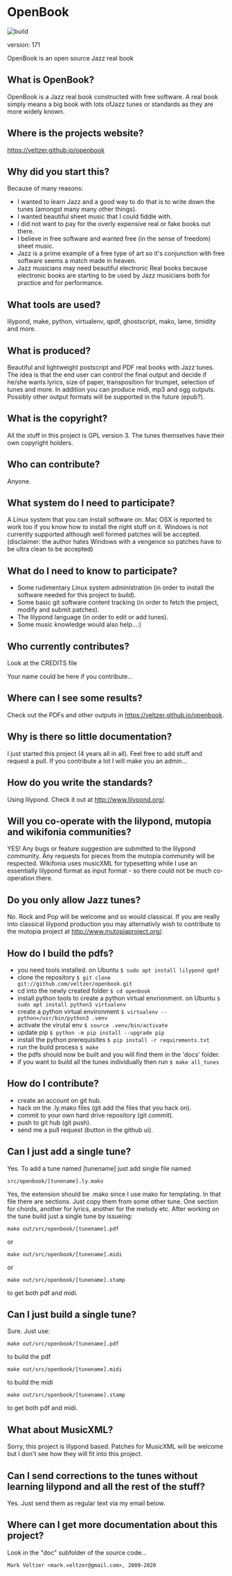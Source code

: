 OpenBook
========

![build](https://github.com/veltzer/openbook/workflows/build/badge.svg)

version: 171

OpenBook is an open source Jazz real book

What is OpenBook?
------------------
OpenBook is a Jazz real book constructed with free software. A real book simply means a big book with lots ofJazz tunes or standards as they are more widely known.

Where is the projects website?
-------------------------------
https://veltzer.github.io/openbook

Why did you start this?
------------------------
Because of many reasons:
* I wanted to learn Jazz and a good way to do that is to write down the tunes (amongst many many other things).
* I wanted beautiful sheet music that I could fiddle with.
* I did not want to pay for the overly expensive real or fake books out there.
* I believe in free software and wanted free (in the sense of freedom) sheet music.
* Jazz is a prime example of a free type of art so it's conjunction with free software seems a match made in heaven.
* Jazz musicians may need beautiful electronic Real books because electronic books are starting to be
used by Jazz musicians both for practice and for performance.

What tools are used?
---------------------
lilypond, make, python, virtualenv, qpdf, ghostscript, mako, lame, timidity and more.

What is produced?
------------------
Beautiful and lightweight postscript and PDF real books with Jazz tunes.
The idea is that the end user can control the final output and decide if he/she
wants lyrics, size of paper, transposition for trumpet, selection of tunes and more.
In addition you can produce midi, mp3 and ogg outputs.
Possibly other output formats will be supported in the future (epub?).

What is the copyright?
-----------------------
All the stuff in this project is GPL version 3. The tunes themselves have their own copyright holders.

Who can contribute?
--------------------
Anyone.

What system do I need to participate?
--------------------------------------
A Linux system that you can install software on.
Mac OSX is reported to work too if you know how to install the right stuff on it.
Windows is not currently supported although well formed patches will be accepted.
(disclaimer: the author hates Windows with a vengence so patches have to be ultra
clean to be accepted)

What do I need to know to participate?
---------------------------------------
* Some rudimentary Linux system administration (in order to install the software needed for this project to build).
* Some basic git software content tracking (in order to fetch the project, modify and submit patches).
* The lilypond language (in order to edit or add tunes).
* Some music knowledge would also help...:)

Who currently contributes?
---------------------------
Look at the CREDITS file

Your name could be here if you contribute...

Where can I see some results?
------------------------------
Check out the PDFs and other outputs in https://veltzer.github.io/openbook.

Why is there so little documentation?
--------------------------------------
I just started this project (4 years all in all). Feel free to add stuff and request a pull.
If you contribute a lot I will make you an admin...

How do you write the standards?
--------------------------------
Using lilypond. Check it out at http://www.lilypond.org/.

Will you co-operate with the lilypond, mutopia and wikifonia communities?
--------------------------------------------------------------------------
YES! Any bugs or feature suggestion are submitted to the lilypond community.
Any requests for pieces from the mutopia community will be respected.
Wikifonia uses musicXML for typesetting while I use an essentially lilypond
format as input format - so there could not be much co-operation there.

Do you only allow Jazz tunes?
------------------------------
No. Rock and Pop will be welcome and so would classical.
If you are really into classical lilypond production you may alternativly
wish to contribute to the mutopia project at http://www.mutopiaproject.org/.


How do I build the pdfs?
------------------------

* you need tools installed. on Ubuntu ```$ sudo apt install lilypond qpdf```
* clone the repository ```$ git clone git://github.com/veltzer/openbook.git```
* cd into the newly created folder ```$ cd openbook```
* install python tools to create a python virtual envrionment. on Ubuntu ```$ sudo apt install python3 virtualenv```
* create a python virtual environment ```$ virtualenv --python=/usr/bin/python3 .venv```
* activate the virutal env ```$ source .venv/bin/activate```
* update pip ```$ python -m pip install --upgrade pip```
* install the python prerequisites ```$ pip install -r requirements.txt```
* run the build process ```$ make```
* the pdfs should now be built and you will find them in the 'docs' folder.
* if you want to build all the tunes individually then run ```$ make all_tunes```

How do I contribute?
--------------------
* create an account on git hub.
* hack on the .ly.mako files (git add the files that you hack on).
* commit to your own hard drive repository (git commit).
* push to git hub (git push).
* send me a pull request (button in the github ui).

Can I just add a single tune?
-----------------------------
Yes. To add a tune named [tunename] just add single file named
```
src/openbook/[tunename].ly.mako
```
Yes, the extension should be .mako since I use mako for templating.
In that file there are sections. Just copy them from some other tune. One section for
chords, another for lyrics, another for the melody etc.
After working on the tune build just a single tune by issueing:
```
make out/src/openbook/[tunename].pdf
```
or
```
make out/src/openbook/[tunename].midi
```
or
```
make out/src/openbook/[tunename].stamp
```
to get both pdf and midi.

Can I just build a single tune?
-------------------------------
Sure. Just use:
```
make out/src/openbook/[tunename].pdf
```
to build the pdf
```
make out/src/openbook/[tunename].midi
```
to build the midi
```
make out/src/openbook/[tunename].stamp
```
to get both pdf and midi.

What about MusicXML?
--------------------
Sorry, this project is lilypond based. Patches for MusicXML will be welcome but I don't
see how they will fit into this project.

Can I send corrections to the tunes without learning lilypond and all the rest of the stuff?
--------------------------------------------------------------------------------------------
Yes. Just send them as regular text via my email below.

Where can I get more documentation about this project?
------------------------------------------------------
Look in the "doc" subfolder of the source code...

	Mark Veltzer <mark.veltzer@gmail.com>, 2009-2020
